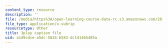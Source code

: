 ```yaml
---
content_type: resource
description: ''
file: /media/https%3A/open-learning-course-data-rc.s3.amazonaws.com/20-219-becoming-the-next-bill-nye-writing-and-hosting-the-educational-show-january-iap-2015/a1d9cdcea5dc5834b583dc141465485a_KKj4FAMF1Bk.vtt
file_type: application/x-subrip
resourcetype: Other
title: 3play caption file
uid: a1d9cdce-a5dc-5834-b583-dc141465485a
---
```

